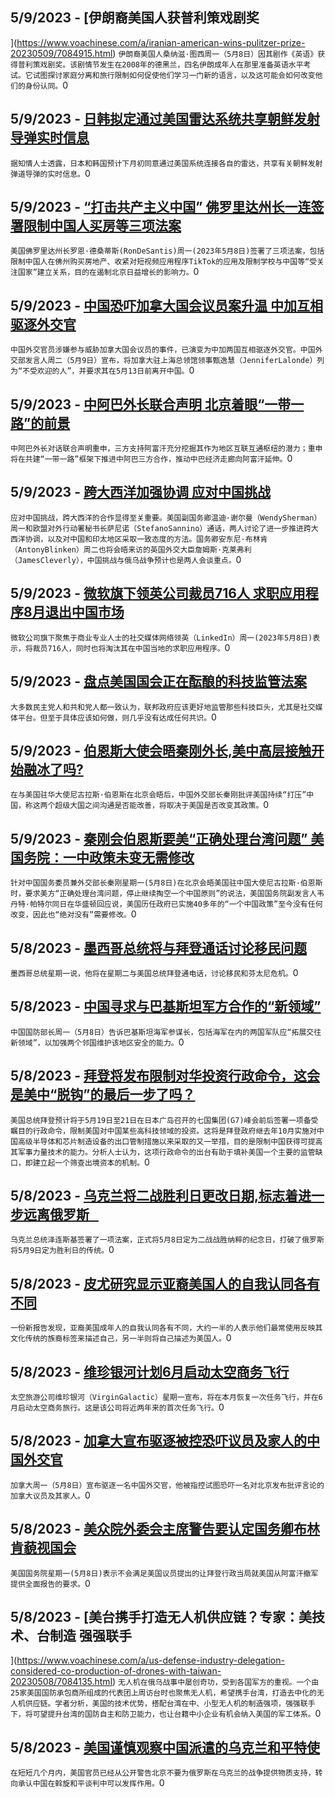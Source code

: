 
  ## 5/9/2023 - [伊朗裔美国人获普利策戏剧奖

 ](https://www.voachinese.com/a/iranian-american-wins-pulitzer-prize-20230509/7084915.html)
 ```伊朗裔美国人桑纳滋·图西周一（5月8日）因其剧作《英语》获得普利策戏剧奖。该剧情节发生在2008年的德黑兰，四名伊朗成年人在那里准备英语水平考试。它试图探讨家庭分离和旅行限制如何促使他们学习一门新的语言，以及这可能会如何改变他们的身份认同。```0
  ## 5/9/2023 - [日韩拟定通过美国雷达系统共享朝鲜发射导弹实时信息](https://www.voachinese.com/a/japan-and-south-korea-to-link-their-us-radar-systems-20230509/7084848.html)
 ```据知情人士透露，日本和韩国预计下月初同意通过美国系统连接各自的雷达，共享有关朝鲜发射弹道导弹的实时信息。```0
  ## 5/9/2023 - [“打击共产主义中国” 佛罗里达州长一连签署限制中国人买房等三项法案](https://www.voachinese.com/a/florida-governor-signs-bills-to-limit-beijing-influence-20230509/7084829.html)
 ```美国佛罗里达州长罗恩·德桑蒂斯(RonDeSantis)周一(2023年5月8日)签署了三项法案，包括限制中国人在佛州购买房地产、收紧对短视频应用程序TikTok的应用及限制学校与中国等“受关注国家”建立关系，目的在遏制北京日益增长的影响力。```0
  ## 5/9/2023 - [中国恐吓加拿大国会议员案升温 中加互相驱逐外交官](https://www.voachinese.com/a/china-canada-expel-diplomats-20230509/7084820.html)
 ```中国外交官员涉嫌参与威胁加拿大国会议员的事件，已演变为中加两国互相驱逐外交官。中国外交部发言人周二（5月9日）宣布，将加拿大驻上海总领馆领事甄逸慧（JenniferLalonde）列为“不受欢迎的人”，并要求其在5月13日前离开中国。```0
  ## 5/9/2023 - [中阿巴外长联合声明 北京着眼“一带一路”的前景](https://www.voachinese.com/a/china-pakistan-taliban-foreign-minister-meeting-20230509/7084816.html)
 ```中阿巴外长对话联合声明重申，三方支持阿富汗充分挖掘其作为地区互联互通枢纽的潜力；重申将在共建“一带一路”框架下推进中阿巴三方合作，推动中巴经济走廊向阿富汗延伸。```0
  ## 5/9/2023 - [跨大西洋加强协调 应对中国挑战](https://www.voachinese.com/a/us-eu-china-policy-coordination-20230509/7084772.html)
 ```应对中国挑战，跨大西洋的合作显得至关重要。美国副国务卿温迪·谢尔曼（WendySherman）周一和欧盟对外行动署秘书长萨尼诺（StefanoSannino）通话，两人讨论了进一步推进跨大西洋协调，以及对中国和印太地区采取一致态度的方法。国务卿安东尼·布林肯（AntonyBlinken）周二也将会晤来访的英国外交大臣詹姆斯·克莱弗利（JamesCleverly），中国挑战与俄乌战争预计也是两人会谈重点。```0
  ## 5/9/2023 - [微软旗下领英公司裁员716人 求职应用程序8月退出中国市场](https://www.voachinese.com/a/linkedin-to-phase-out-chinese-app-by-august-20230509/7084763.html)
 ```微软公司旗下聚焦于商业专业人士的社交媒体网络领英（LinkedIn）周一(2023年5月8日)表示，将裁员716人，同时也将淘汰其在中国当地的求职应用程序。```0
  ## 5/9/2023 - [盘点美国国会正在酝酿的科技监管法案](https://www.voachinese.com/a/congress-eyes-new-rules-for-tech-what-s-under-consideration-20230508/7084639.html)
 ```大多数民主党人和共和党人都一致认为，联邦政府应该更好地监管那些科技巨头，尤其是社交媒体平台。但至于具体应该如何做，则几乎没有达成任何共识。```0
  ## 5/9/2023 - [伯恩斯大使会晤秦刚外长,美中高层接触开始融冰了吗?](https://www.voachinese.com/a/after-high-level-meeting-china-urges-us-to-correct-itself-20230508/7084630.html)
 ```在与美国驻华大使尼古拉斯·伯恩斯在北京会晤后，中国外交部长秦刚批评美国持续“打压”中国，称这两个超级大国之间沟通是否能改善，将取决于美国是否改变其政策。```0
  ## 5/9/2023 - [秦刚会伯恩斯要美“正确处理台湾问题” 美国务院：一中政策未变无需修改](https://www.voachinese.com/a/us-said-no-need-to-correct-one-china-policy-in-response-to-beijings-demand-to-correctly-handle-taiwan-issue-20230508/7084262.html)
 ```针对中国国务委员兼外交部长秦刚星期一(5月8日)在北京会晤美国驻中国大使尼古拉斯·伯恩斯时，要求美方“正确处理台湾问题，停止继续掏空一个中国原则”的说法，美国国务院副发言人韦丹特·帕特尔同日在华盛顿回应说，美国历任政府已实施40多年的“一个中国政策”至今没有任何改变，因此也“绝对没有”需要修改。```0
  ## 5/8/2023 - [墨西哥总统将与拜登通话讨论移民问题](https://www.voachinese.com/a/mexico-president-talk-vs-biden-20230508/7084243.html)
 ```墨西哥总统星期一说，他将在星期二与美国总统拜登通电话，讨论移民和芬太尼危机。```0
  ## 5/8/2023 - [中国寻求与巴基斯坦军方合作的“新领域”](https://www.voachinese.com/a/china-seeks-new-fields-of-cooperation-with-pakistan-military-20230508/7084230.html)
 ```中国国防部长周一（5月8日）告诉巴基斯坦海军参谋长，包括海军在内的两国军队应“拓展交往新领域”，以加强两个邻国维护该地区安全的能力。```0
  ## 5/8/2023 - [拜登将发布限制对华投资行政命令，这会是美中“脱钩”的最后一步了吗？](https://www.voachinese.com/a/biden-china-executive-order-attempts-to-close-a-loophole-20230508/7084187.html)
 ```美国总统拜登预计将于5月19日至21日在日本广岛召开的七国集团(G7)峰会前后签署一项备受瞩目的行政命令，限制美国对中国某些高科技领域的投资。这将是拜登政府继去年10月实施对中国高级半导体和芯片制造设备的出口管制措施以来采取的又一举措，目的是限制中国获得可提高其军事力量技术的能力。分析人士认为，这项行政命令的出台有助于填补美国一个主要的监管缺口，即建立起一个筛查出境资本的机制。```0
  ## 5/8/2023 - [乌克兰将二战胜利日更改日期,标志着进一步远离俄罗斯    ](https://www.voachinese.com/a/ukraine-s-new-date-of-v-day-anniversary-marks-a-shift-away-from-russia-20230508/7084196.html)
 ```乌克兰总统泽连斯基签署了一项法案，正式将5月8日定为二战战胜纳粹的纪念日，打破了俄罗斯将5月9日定为胜利日的传统。```0
  ## 5/8/2023 - [皮尤研究显示亚裔美国人的自我认同各有不同](https://www.voachinese.com/a/pew-study-finds-asian-americans-identify-themselves-in-diverse-ways-20230508/7084081.html)
 ```一份新报告发现，亚裔美国成年人的自我认同各有不同，大约一半的人表示他们最常使用反映其文化传统的族裔标签来描述自己，另一半则将自己描述为美国人。```0
  ## 5/8/2023 - [维珍银河计划6月启动太空商务飞行](https://www.voachinese.com/a/virgin-galactic-launches-space-commercial-fights-20230508/7084147.html)
 ```太空旅游公司维珍银河（VirginGalactic）星期一宣布，将在本月恢复一次任务飞行，并在6月启动太空商务旅行。这是该公司将近两年来的首次任务飞行。```0
  ## 5/8/2023 - [加拿大宣布驱逐被控恐吓议员及家人的中国外交官](https://www.voachinese.com/a/canada-expels-chinese-diplomat-over-alleged-intimidation-plan-20230508/7084110.html)
 ```加拿大周一（5月8日）宣布驱逐一名中国外交官，他被指控试图恐吓一名对北京发布批评言论的加拿大议员及其家人。```0
  ## 5/8/2023 - [美众院外委会主席警告要认定国务卿布林肯藐视国会](https://www.voachinese.com/a/house-foreign-affairs-chairman-threatens-to-hold-blinken-in-contempt-/7084058.html)
 ```美国国务院星期一(5月8日)表示不会满足美国议员提出的让拜登行政当局就美国从阿富汗撤军提供全面报告的要求。```0
  ## 5/8/2023 - [美台携手打造无人机供应链？专家：美技术、台制造 强强联手

](https://www.voachinese.com/a/us-defense-industry-delegation-considered-co-production-of-drones-with-taiwan-20230508/7084135.html)
 ```无人机在俄乌战事中屡创奇功，受到各国军方的重视。一个由25家美国国防承包商所组成的代表团上周访台时也聚焦无人机，希望携手台湾，打造去中化的无人机供应链。学者分析，美国的技术优势，搭配台湾在中、小型无人机的制造强项，强强联手下，将可望提升台湾的国防自主和防卫能力，也让台籍中小企业有机会纳入美国的军工体系。```0
  ## 5/8/2023 - [美国谨慎观察中国派遣的乌克兰和平特使](https://www.voachinese.com/a/us-watches-with-caution-as-china-sends-peace-envoy-to-ukraine-20230508/7084031.html)
 ```在短短几个月内，美国官员已经从公开警告北京不要为俄罗斯在乌克兰的战争提供物质支持，转向承认中国在斡旋和平谈判中可以发挥作用。```0